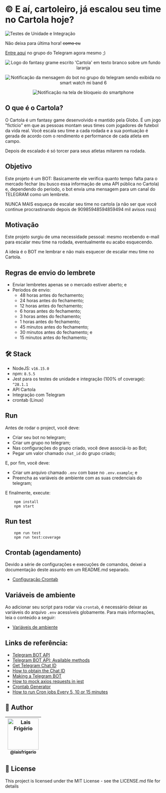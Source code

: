 # :copyright: E aí, cartoleiro, já escalou seu time no Cartola hoje?

![Testes de Unidade e Integração](https://github.com/laisfrigerio/ja-escalou-seu-time-no-cartola-hoje/actions/workflows/test.js.yml/badge.svg)

Não deixa para última hora! ~~como eu~~

[Entre aqui](https://t.me/+n8f3TlxXJ04wMThh) no grupo do Telegram agora mesmo ;)

<p align="center">
  <a><img src="./images/cartola-logo.png" alt="Logo do fantasy grame escrito 'Cartola' em texto branco sobre um fundo laranja" title="Logo do fantasy grame escrito 'Cartola' em texto branco sobre um fundo laranja"></a>
</p>

<p align="center">
  <a><img src="./images/smart-watch-notification.jpeg" alt="Notificação da mensagem do bot no grupo do telegram sendo exibida no smart watch mi band 6" title="Notificação da mensagem do bot no grupo do telegram sendo exibida no smart watch mi band 6"></a>
</p>

<p align="center">
  <a><img src="./images/mobile-notification.jpeg" alt="Notificação na tela de bloqueio do smartphone" title="Notificação na tela de bloqueio do smartphone"></a>
</p>

## O que é o Cartola?

O Cartola é um fantasy game desenvolvido e mantido pela Globo. É um jogo "fictício" em que as pessoas montam seus times com jogadores de futebol da vida real. Você escala seu time a cada rodada e a sua pontuação é gerada de acordo com o rendimento e performance de cada atleta em campo.

Depois de escalado é só torcer para seus atletas mitarem na rodada.

## Objetivo

Este projeto é um BOT: Basicamente ele verifica quanto tempo falta para o mercado fechar (eu busco essa informação de uma API pública no Cartola) e, dependendo do período, o bot envia uma mensagem para um canal do TELEGRAM como um lembrete.

NUNCA MAIS esqueça de escalar seu time no cartola (a não ser que você continue procrastinando depois de 90985948594859494 mil avisos rsss)

## Motivação

Este projeto surgiu de uma necessidade pessoal: mesmo recebendo e-mail para escalar meu time na rodada, eventualmente eu acabo esquecendo.

A ideia é o BOT me lembrar e não mais esquecer de escalar meu time no Cartola.

## Regras de envio do lembrete

- Enviar lembretes apenas se o mercado estiver aberto; e
- Períodos de envio:
    - 48 horas antes do fechamento;
    - 24 horas antes do fechamento;
    - 12 horas antes do fechamento;
    - 6 horas antes do fechamento;
    - 3 horas antes do fechamento;
    - 1 horas antes do fechamento;
    - 45 minutos antes do fechamento;
    - 30 minutos antes do fechamento; e
    - 15 minutos antes do fechamento;

## 🛠️ Stack

- NodeJS: `v16.15.0`
- npm: `8.5.5`
- Jest para os testes de unidade e integração (100% of coverage): `^28.1.1`
- API Cartola
- Integração com Telegram
- crontab (Linux)

## Run

Antes de rodar o project, você deve:

- Criar seu bot no telegram;
- Criar um grupo no telegram;
- Nas configurações do grupo criado, você deve associá-lo ao Bot;
- Pegar um valor chamado `chat_id` do grupo criado;

E, por fim, você deve:

- Criar um arquivo chamado `.env` com base no `.env.example`; e
- Preencha as variáveis ​​de ambiente com as suas credenciais do telegram;

E finalmente, execute:

```
    npm install
    npm start
```

## Run test

```
    npm run test
    npm run test:coverage
```

## Crontab (agendamento)

Devido a série de configurações e execuções de comandos, deixei a documentação deste assunto em um README.md separado. 

- [Configuração Crontab](./docs/crontab.md)

## Variáveis de ambiente

Ao adicionar seu script para rodar via `crontab`, é necessário deixar as variáveis do arquivo `.env` acessíveis globamente. Para mais informações, leia o conteúdo a seguir:

- [Variáveis de ambiente](./docs/enviroment-variables.md)

## Links de referência:

- [Telegram BOT API](https://core.telegram.org/bots/api)
- [Telegram BOT API: Available methods](https://core.telegram.org/bots/api#available-methods)
- [Get Telegram Chat ID](https://sean-bradley.medium.com/get-telegram-chat-id-80b575520659)
- [How to obtain the Chat ID](https://stackoverflow.com/questions/33858927/how-to-obtain-the-chat-id-of-a-private-telegram-channel)
- [Making a Telegram BOT](https://www.sohamkamani.com/blog/2016/09/21/making-a-telegram-bot/#:~:text=Go%20to%20the%20telegram%20app%20on%20your%20phone%20and%E2%80%A6&text=Click%20on%20or%20type%20%2Fnewbot,to%20be%20a%20unique%20name.)
- [How to mock axios requests in jest](https://vhudyma-blog.eu/3-ways-to-mock-axios-in-jest/)
- [Crontab Generator](https://crontab.guru/)
- [How to run Cron jobs Every 5, 10 or 15 minutes](https://linuxize.com/post/cron-jobs-every-5-10-15-minutes/)

## 👩 Author

| [<img src="https://avatars.githubusercontent.com/u/20709086?v=4" width="100px;" alt="Lais Frigério"/><br /><sub><b>@laisfrigerio</b></sub>](https://github.com/laisfrigerio)<br /> |
| :---: |

## 📄 License

This project is licensed under the MIT License - see the LICENSE.md file for details